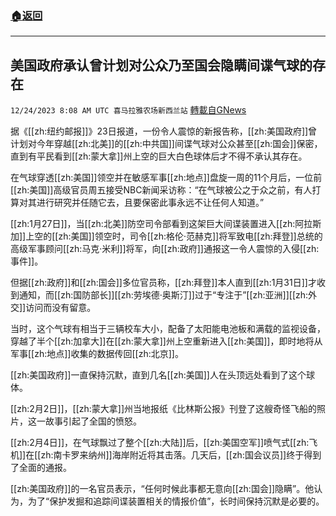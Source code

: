 ###  [:house:返回](README.md)
---


## 美国政府承认曾计划对公众乃至国会隐瞒间谍气球的存在
`12/24/2023 8:08 AM UTC 喜马拉雅农场新西兰站` [轉載自GNews](https://gnews.org/articles/2146145)

据《[[zh:纽约邮报]]》23日报道，一份令人震惊的新报告称，[[zh:美国政府]]曾计划对今年穿越[[zh:北美]]的[[zh:中共国]]间谍气球对公众甚至[[zh:国会]]保密，直到有平民看到[[zh:蒙大拿]]州上空的巨大白色球体后才不得不承认其存在。

在气球穿透[[zh:美国]]领空并在敏感军事[[zh:地点]]盘旋一周的11个月后，一位前[[zh:美国]]高级官员周五接受NBC新闻采访称：“在气球被公之于众之前，有人打算对其进行研究并任随它去，且要保密此事永远不让任何人知道。”

[[zh:1月27日]]，当[[zh:北美]]防空司令部看到这架巨大间谍装置进入[[zh:阿拉斯加]]上空的[[zh:美国]]领空时，司令[[zh:格伦·范赫克]]将军致电[[zh:拜登]]总统的高级军事顾问[[zh:马克·米利]]将军，向[[zh:政府]]通报这一令人震惊的入侵[[zh:事件]]。

但据[[zh:政府]]和[[zh:国会]]多位官员称，[[zh:拜登]]本人直到[[zh:1月31日]]才收到通知，而[[zh:国防部长]][[zh:劳埃德·奥斯汀]]过于“专注于”[[zh:亚洲]][[zh:外交]]访问而没有留意。

当时，这个气球有相当于三辆校车大小，配备了太阳能电池板和满载的监视设备，穿越了半个[[zh:加拿大]]在[[zh:蒙大拿]]州上空重新进入[[zh:美国]]，即时地将从军事[[zh:地点]]收集的数据传回[[zh:北京]]。

[[zh:美国政府]]一直保持沉默，直到几名[[zh:美国]]人在头顶远处看到了这个球体。

[[zh:2月2日]]，[[zh:蒙大拿]]州当地报纸《比林斯公报》刊登了这艘奇怪飞船的照片，这一故事引起了全国的愤怒。

[[zh:2月4日]]，在气球飘过了整个[[zh:大陆]]后，[[zh:美国空军]]喷气式[[zh:飞机]]在[[zh:南卡罗来纳州]]海岸附近将其击落。几天后，[[zh:国会议员]]终于得到了全面的通报。

[[zh:美国政府]]的一名官员表示，“任何时候此事都无意向[[zh:国会]]隐瞒”。他认为，为了“保护发掘和追踪间谍装置相关的情报价值”，长时间保持沉默是必要的。
